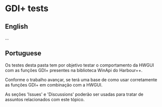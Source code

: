 # GDI+ tests

## English

...

## Portuguese

Os testes desta pasta tem por objetivo testar o comportamento da HWGUI com as funções GDI+ presentes na biblioteca WinApi do Harbour++.

Conforme o trabalho avançar, se terá uma base de como usar corretamente as funções GDI+ em combinação com a HWGUI.

As seções 'Issues' e 'Discussions' poderão ser usadas para tratar de assuntos relacionados com este tópico.
